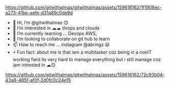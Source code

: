 https://github.com/gitwithalmas/gitwithalmas/assets/159616162/1f1908ec-a273-41be-aefe-d31a89c0de9d
- 👋 Hi, I’m @gitwithalmas 😊
- 👀 I’m interested in ☁☁ dvops and clouds
- 🌱 I’m currently learning ... Devops AWS,
- 💞️ I’m looking to collaborate on git hub to learn 
- 📫 How to reach me ... instagram @abringz 😃
- ⚡ Fun fact: about me is that iam a multitasker coz being in a nonIT working field its very hard to manage everything but i still manage coz iam intrested in ☁😊
  


https://github.com/gitwithalmas/gitwithalmas/assets/159616162/72c93b04-43a8-485f-af0f-2d0fc0c24e15



<!---
gitwithalmas/gitwithalmas is a ✨ special ✨ repository because its `README.md` (this file) appears on your GitHub profile.
You can click the Preview link to take a look at your changes.
--->
